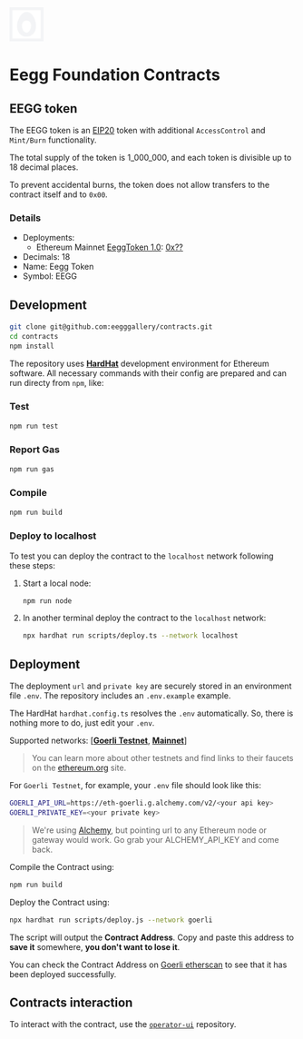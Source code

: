 <p>
    <picture>
        <source media="(prefers-color-scheme: light)" srcset="https://raw.githubusercontent.com/eeggfoundation/.github/main/content/eegg-logo-light.svg">
        <img alt="Eegg" src="https://raw.githubusercontent.com/eeggfoundation/.github/main/content/eegg-logo-dark.svg" width="auto" height="60">
    </picture>
</p>

# Eegg Foundation Contracts

## EEGG token

The EEGG token is an [EIP20](https://github.com/ethereum/EIPs/blob/master/EIPS/eip-20-token-standard.md) token with additional `AccessControl` and `Mint/Burn` functionality.

The total supply of the token is 1_000_000, and each token is divisible up to 18 decimal places.

To prevent accidental burns, the token does not allow transfers to the contract itself and to `0x00`.

### Details

- Deployments:
  - Ethereum Mainnet [EeggToken 1.0](./contracts/EeggToken.sol): [0x??](https://etherscan.io/address/0x??)
- Decimals: 18
- Name: Eegg Token
- Symbol: EEGG

## Development

```sh
git clone git@github.com:eegggallery/contracts.git
cd contracts
npm install
```

The repository uses [**HardHat**](https://hardhat.org/) development environment for Ethereum software.
All necessary commands with their config are prepared and can run directy from `npm`, like:

### Test

```sh
npm run test
```

### Report Gas

```sh
npm run gas
```

### Compile

```sh
npm run build
```

### Deploy to localhost

To test you can deploy the contract to the `localhost` network following these steps:

1. Start a local node:

    ```sh
    npm run node
    ```

2. In another terminal deploy the contract to the `localhost` network:

    ```sh
    npx hardhat run scripts/deploy.ts --network localhost
    ```

## Deployment

The deployment `url` and `private key` are securely stored in an environment file `.env`.
The repository includes an `.env.example` example.

The HardHat `hardhat.config.ts` resolves the `.env` automatically. So, there is nothing more to do, just edit your `.env`.

Supported networks: [[**Goerli Testnet**](https://goerli.net/), [**Mainnet**](https://ethereum.org/en/developers/docs/networks/#ethereum-mainnet)]

> You can learn more about other testnets and find links to their faucets on the [ethereum.org](https://ethereum.org/en/developers/docs/networks/#ethereum-testnets) site.

For `Goerli Testnet`, for example, your `.env` file should look like this:

```sh
GOERLI_API_URL=https://eth-goerli.g.alchemy.com/v2/<your api key>
GOERLI_PRIVATE_KEY=<your private key>
```

> We're using [Alchemy](https://alchemy.com), but pointing url to any Ethereum node or gateway would work. Go grab your ALCHEMY_API_KEY and come back.

Compile the Contract using:

```sh
npm run build
```

Deploy the Contract using:

```sh
npx hardhat run scripts/deploy.js --network goerli
```

The script will output the **Contract Address**. Copy and paste this address to **save it** somewhere, **you don't want to lose it**.

You can check the Contract Address on [Goerli etherscan](https://goerli.etherscan.io/) to see that it has been deployed successfully.

## Contracts interaction

To interact with the contract, use the [`operator-ui`](https://github.com/eeggfoundation/operator-ui) repository.
